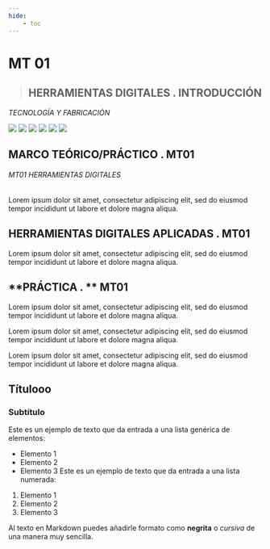 ```yaml
---
hide:
    - toc
---
```


# **MT** 01          
> ## **HERRAMIENTAS DIGITALES . INTRODUCCIÓN** 
*TECNOLOGÍA Y FABRICACIÓN*

![](../images/perezoso.jpg)
![](../images/perezoso.jpg)
![](../images/perezoso.jpg)
![](../images/perezoso.jpg)
![](../images/perezoso.jpg)
![](../images/perezoso.jpg)


## **MARCO TEÓRICO/PRÁCTICO .** MT01
###### MT01 HERRAMIENTAS DIGITALES 

Lorem ipsum dolor sit amet, consectetur adipiscing elit, 
sed do eiusmod tempor incididunt ut labore et dolore magna 
aliqua. 
     
## **HERRAMIENTAS DIGITALES APLICADAS .** MT01

Lorem ipsum dolor sit amet, consectetur adipiscing elit, sed do eiusmod tempor incididunt ut labore et dolore magna aliqua. 

## **PRÁCTICA . ** MT01 

Lorem ipsum dolor sit amet, consectetur adipiscing elit, 
sed do eiusmod tempor incididunt ut labore et dolore magna
aliqua. 

Lorem ipsum dolor sit amet, consectetur adipiscing elit, 
sed do eiusmod tempor incididunt ut labore et dolore magna
aliqua. 

Lorem ipsum dolor sit amet, consectetur adipiscing elit, 
sed do eiusmod tempor incididunt ut labore et dolore magna
aliqua. 





## Títulooo
### Subtítulo
Este es un ejemplo de texto que da entrada a una lista genérica de elementos:

- Elemento 1
- Elemento 2
- Elemento 3
Este es un ejemplo de texto que da entrada a una lista numerada:

1. Elemento 1
2. Elemento 2
3. Elemento 3

Al texto en Markdown puedes añadirle formato como **negrita** o *cursiva* de una manera muy sencilla.


